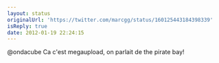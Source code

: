 ```yaml
---
layout: status
originalUrl: 'https://twitter.com/marcgg/status/160125443184398339'
isReply: true
date: 2012-01-19 22:24:15
---
```


@ondacube Ca c'est megaupload, on parlait de the pirate bay!
